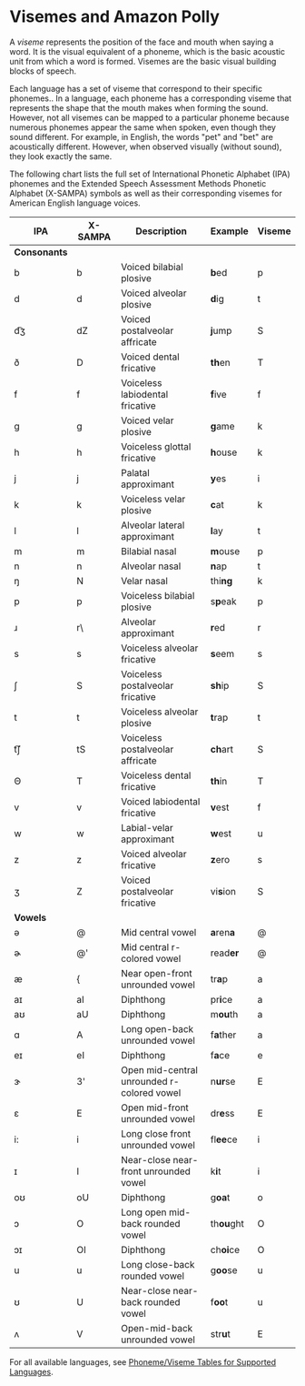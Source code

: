 # Visemes and Amazon Polly<a name="viseme"></a>

A *viseme* represents the position of the face and mouth when saying a word\. It is the visual equivalent of a phoneme, which is the basic acoustic unit from which a word is formed\. Visemes are the basic visual building blocks of speech\.

Each language has a set of viseme that correspond to their specific phonemes\.\. In a language, each phoneme has a corresponding viseme that represents the shape that the mouth makes when forming the sound\. However, not all visemes can be mapped to a particular phoneme because numerous phonemes appear the same when spoken, even though they sound different\. For example, in English, the words "pet" and "bet" are acoustically different\. However, when observed visually \(without sound\), they look exactly the same\.

The following chart lists the full set of International Phonetic Alphabet \(IPA\) phonemes and the Extended Speech Assessment Methods Phonetic Alphabet \(X\-SAMPA\) symbols as well as their corresponding visemes for American English language voices\.


| IPA | X\-SAMPA | Description | Example | Viseme | 
| --- | --- | --- | --- | --- | 
|  **Consonants**  | 
| b | b | Voiced bilabial plosive | **b**ed | p | 
| d | d | Voiced alveolar plosive | **d**ig | t | 
| d͡ʒ | dZ | Voiced postalveolar affricate | **j**ump | S | 
| ð | D | Voiced dental fricative | **th**en | T | 
| f | f | Voiceless labiodental fricative | **f**ive | f | 
| g | g | Voiced velar plosive | **g**ame | k | 
| h | h | Voiceless glottal fricative | **h**ouse | k | 
| j | j | Palatal approximant | **y**es | i | 
| k | k | Voiceless velar plosive | **c**at | k | 
| l | l | Alveolar lateral approximant | **l**ay | t | 
| m | m | Bilabial nasal | **m**ouse | p | 
| n | n | Alveolar nasal | **n**ap | t | 
| ŋ | N | Velar nasal | thi**ng** | k | 
| p | p | Voiceless bilabial plosive | s**p**eak | p | 
| ɹ | r\\ | Alveolar approximant | **r**ed | r | 
| s | s | Voiceless alveolar fricative | **s**eem | s | 
| ʃ | S | Voiceless postalveolar fricative | **sh**ip | S | 
| t | t | Voiceless alveolar plosive | **t**rap | t | 
| t͡ʃ | tS | Voiceless postalveolar affricate | **ch**art | S | 
| Θ | T | Voiceless dental fricative | **th**in | T | 
| v | v | Voiced labiodental fricative | **v**est | f | 
| w | w | Labial\-velar approximant | **w**est | u | 
| z | z | Voiced alveolar fricative | **z**ero | s | 
| ʒ | Z | Voiced postalveolar fricative | vi**s**ion | S | 
|  **Vowels**  | 
| ə | @ | Mid central vowel | **a**ren**a** | @ | 
| ɚ | @' | Mid central r\-colored vowel | read**er** | @ | 
| æ | \{ | Near open\-front unrounded vowel | tr**a**p | a | 
| aɪ | aI | Diphthong | pr**i**ce | a | 
| aʊ | aU | Diphthong | m**ou**th | a | 
| ɑ | A | Long open\-back unrounded vowel | f**a**ther | a | 
| eɪ | eI | Diphthong | f**a**ce | e | 
| ɝ | 3' | Open mid\-central unrounded r\-colored vowel | n**ur**se | E | 
| ɛ | E | Open mid\-front unrounded vowel | dr**e**ss | E | 
| i: | i | Long close front unrounded vowel | fl**ee**ce | i | 
| ɪ | I | Near\-close near\-front unrounded vowel | k**i**t | i | 
| oʊ | oU | Diphthong | g**oa**t | o | 
| ɔ | O | Long open mid\-back rounded vowel | th**ou**ght | O | 
| ɔɪ | OI | Diphthong | ch**oi**ce | O | 
| u | u | Long close\-back rounded vowel | g**oo**se | u | 
| ʊ | U | Near\-close near\-back rounded vowel | f**oo**t | u | 
| ʌ | V | Open\-mid\-back unrounded vowel | str**u**t | E | 

For all available languages, see [Phoneme/Viseme Tables for Supported Languages](ref-phoneme-tables-shell.md)\.